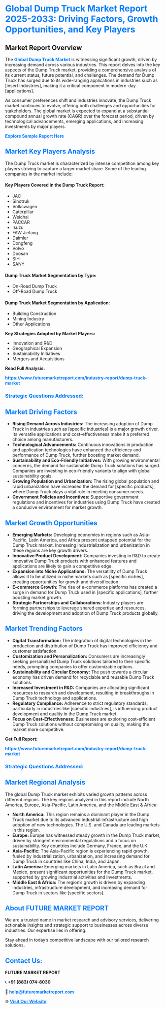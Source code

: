 <h1 style="color: #007BFF;">Global Dump Truck Market Report 2025-2033: Driving Factors, Growth Opportunities, and Key Players</h1>

<section id="overview">
<h2>Market Report Overview</h2>
<p>The <a href="https://www.futuremarketreport.com/industry-report/dump-truck-market" style="color: #007BFF; text-decoration: none;"><strong>Global Dump Truck Market</strong></a> is witnessing significant growth, driven by increasing demand across various industries. This report delves into the key aspects of the Dump Truck market, providing a comprehensive analysis of its current status, future potential, and challenges. The demand for Dump Truck has surged due to its wide-ranging applications in industries such as [insert industries], making it a critical component in modern-day [applications].</p>
<p>As consumer preferences shift and industries innovate, the Dump Truck market continues to evolve, offering both challenges and opportunities for stakeholders. The global market is expected to expand at a substantial compound annual growth rate (CAGR) over the forecast period, driven by technological advancements, emerging applications, and increasing investments by major players.</p>
</section>

<section id="overview">
<p><a href="https://www.futuremarketreport.com/request-sample/reportId=97874" style="color: #007BFF; text-decoration: none;"><strong>Explore Sample Report Here</strong></a></p>
</section>

<section id="key-players">
<h2 style="color: #007BFF;">Market Key Players Analysis</h2>
<p>The Dump Truck market is characterized by intense competition among key players striving to capture a larger market share. Some of the leading companies in the market include:</p>
<h4>Key Players Covered in the Dump Truck Report:</h4>
<ul><li>JAC</li><li>Sinotruk</li><li>Volkswagen</li><li>Caterpillar</li><li>Weichai</li><li>PACCAR</li><li>Isuzu</li><li>FAW Jiefang</li><li>Daimler</li><li>Dongfeng</li><li>Volvo</li><li>Doosan</li><li>SIH</li><li>SANY</li></ul>
<h4>Dump Truck Market Segmentation by Type:</h4>
<ul><li>On-Road Dump Truck</li><li>Off-Road Dump Truck</li></ul>

<h4>Dump Truck Market Segmentation by Application:</h4>
<ul><li>Building Construction</li><li>Mining Industry</li><li>Other Applications</li></ul>
<p><strong>Key Strategies Adopted by Market Players:</strong></p>
<ul>
<li>Innovation and R&D</li>
<li>Geographical Expansion</li>
<li>Sustainability Initiatives</li>
<li>Mergers and Acquisitions</li>
</ul>
</section>

<section>
<p><strong>Read Full Analysis: </strong></p><a href="https://www.futuremarketreport.com/industry-report/dump-truck-market" style="color: #007BFF; text-decoration: none;"><strong>https://www.futuremarketreport.com/industry-report/dump-truck-market</strong></a>
<h3 style="color: #007BFF;">Strategic Questions Addressed:</h3>
</section>

<section id="driving-factors">
<h2 style="color: #007BFF;">Market Driving Factors</h2>
<ul>
<li><strong>Rising Demand Across Industries:</strong> The increasing adoption of Dump Truck in industries such as [specific industries] is a major growth driver. Its versatile applications and cost-effectiveness make it a preferred choice among manufacturers.</li>
<li><strong>Technological Advancements:</strong> Continuous innovations in production and application technologies have enhanced the efficiency and performance of Dump Truck, further boosting market demand.</li>
<li><strong>Sustainability and Eco-Friendly Initiatives:</strong> With growing environmental concerns, the demand for sustainable Dump Truck solutions has surged. Companies are investing in eco-friendly variants to align with global sustainability goals.</li>
<li><strong>Growing Population and Urbanization:</strong> The rising global population and rapid urbanization have increased the demand for [specific products], where Dump Truck plays a vital role in meeting consumer needs.</li>
<li><strong>Government Policies and Incentives:</strong> Supportive government regulations and incentives for industries using Dump Truck have created a conducive environment for market growth.</li>
</ul>
</section>

<section id="growth-opportunities">
<h2 style="color: #007BFF;">Market Growth Opportunities</h2>
<ul>
<li><strong>Emerging Markets:</strong> Developing economies in regions such as Asia-Pacific, Latin America, and Africa present untapped potential for the Dump Truck market. Increasing industrialization and urbanization in these regions are key growth drivers.</li>
<li><strong>Innovative Product Development:</strong> Companies investing in R&D to create innovative Dump Truck products with enhanced features and applications are likely to gain a competitive edge.</li>
<li><strong>Expansion into Niche Applications:</strong> The versatility of Dump Truck allows it to be utilized in niche markets such as [specific niches], creating opportunities for growth and diversification.</li>
<li><strong>E-commerce Growth:</strong> The rise of e-commerce platforms has created a surge in demand for Dump Truck used in [specific applications], further boosting market growth.</li>
<li><strong>Strategic Partnerships and Collaborations:</strong> Industry players are forming partnerships to leverage shared expertise and resources, driving the development and adoption of Dump Truck products globally.</li>
</ul>
</section>

<section id="trending-factors">
<h2 style="color: #007BFF;">Market Trending Factors</h2>
<ul>
<li><strong>Digital Transformation:</strong> The integration of digital technologies in the production and distribution of Dump Truck has improved efficiency and customer satisfaction.</li>
<li><strong>Customization and Personalization:</strong> Consumers are increasingly seeking personalized Dump Truck solutions tailored to their specific needs, prompting companies to offer customizable options.</li>
<li><strong>Sustainability and Circular Economy:</strong> The push towards a circular economy has driven demand for recyclable and reusable Dump Truck solutions.</li>
<li><strong>Increased Investment in R&D:</strong> Companies are allocating significant resources to research and development, resulting in breakthroughs in Dump Truck technology and applications.</li>
<li><strong>Regulatory Compliance:</strong> Adherence to strict regulatory standards, particularly in industries like [specific industries], is influencing product development and quality in the Dump Truck market.</li>
<li><strong>Focus on Cost-Effectiveness:</strong> Businesses are exploring cost-efficient Dump Truck solutions without compromising on quality, making the market more competitive.</li>
</ul>
</section>

<section>
<p><strong>Get Full Report: </strong></p><a href="https://www.futuremarketreport.com/industry-report/dump-truck-market" style="color: #007BFF; text-decoration: none;"><strong>https://www.futuremarketreport.com/industry-report/dump-truck-market</strong></a>
<h3 style="color: #007BFF;">Strategic Questions Addressed:</h3>
</section>


<section id="regional-analysis">
<h2 style="color: #007BFF;">Market Regional Analysis</h2>
<p>The global Dump Truck market exhibits varied growth patterns across different regions. The key regions analyzed in this report include North America, Europe, Asia-Pacific, Latin America, and the Middle East & Africa:</p>
<ul>
<li><strong>North America:</strong> This region remains a dominant player in the Dump Truck market due to its advanced industrial infrastructure and high adoption of new technologies. The U.S. and Canada are leading markets in this region.</li>
<li><strong>Europe:</strong> Europe has witnessed steady growth in the Dump Truck market, driven by stringent environmental regulations and a focus on sustainability. Key countries include Germany, France, and the U.K.</li>
<li><strong>Asia-Pacific:</strong> The Asia-Pacific region is experiencing rapid growth, fueled by industrialization, urbanization, and increasing demand for Dump Truck in countries like China, India, and Japan.</li>
<li><strong>Latin America:</strong> Emerging markets in Latin America, such as Brazil and Mexico, present significant opportunities for the Dump Truck market, supported by growing industrial activities and investments.</li>
<li><strong>Middle East & Africa:</strong> The region’s growth is driven by expanding industries, infrastructure development, and increasing demand for Dump Truck in sectors like [specific sectors].</li>
</ul>
</section>

<footer>
<h2 style="color: #007BFF;">About FUTURE MARKET REPORT</h2>
<p>We are a trusted name in market research and advisory services, delivering actionable insights and strategic support to businesses across diverse industries. Our expertise lies in offering:</p>

<p>Stay ahead in today’s competitive landscape with our tailored research solutions.</p>

<h2 style="color: #007BFF;">Contact Us:</h2>
<p><strong>FUTURE MARKET REPORT</strong></p>
<p>📞 <strong>+91 (883) 074-8030</strong></p>
<p>📧 <strong><a href="mailto:help@futuremarketreport.com" style="color: #007BFF;">help@futuremarketreport.com</a></strong></p>
<p>🌐 <strong><a href="https://www.futuremarketreport.com/" style="color: #007BFF;">Visit Our Website</a></strong></p>
</footer>